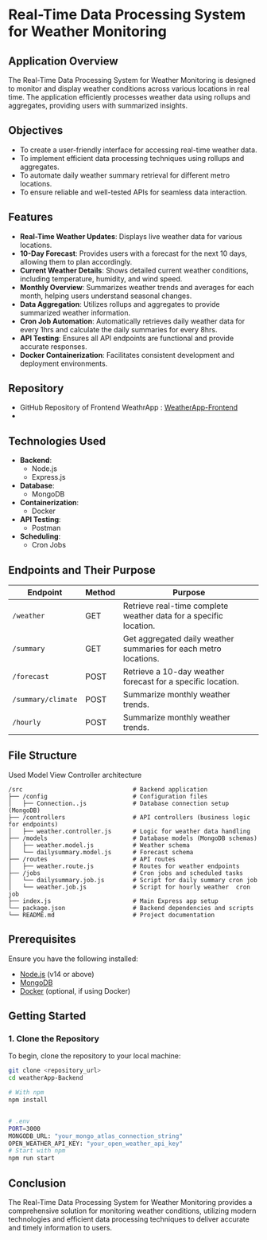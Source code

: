 # Real-Time Data Processing System for Weather Monitoring

## Application Overview
The Real-Time Data Processing System for Weather Monitoring is designed to monitor and display weather conditions across various locations in real time. The application efficiently processes weather data using rollups and aggregates, providing users with summarized insights.

## Objectives
- To create a user-friendly interface for accessing real-time weather data.
- To implement efficient data processing techniques using rollups and aggregates.
- To automate daily weather summary retrieval for different metro locations.
- To ensure reliable and well-tested APIs for seamless data interaction.

## Features
- **Real-Time Weather Updates**: Displays live weather data for various locations.
- **10-Day Forecast**: Provides users with a forecast for the next 10 days, allowing them to plan accordingly.
- **Current Weather Details**: Shows detailed current weather conditions, including temperature, humidity, and wind speed.
- **Monthly Overview**: Summarizes weather trends and averages for each month, helping users understand seasonal changes.
- **Data Aggregation**: Utilizes rollups and aggregates to provide summarized weather information.
- **Cron Job Automation**: Automatically retrieves daily weather data for every 1hrs and calculate the daily summaries for every 8hrs.
- **API Testing**: Ensures all API endpoints are functional and provide accurate responses.
- **Docker Containerization**: Facilitates consistent development and deployment environments.

## Repository
- GitHub Repository of Frontend WeathrApp : [WeatherApp-Frontend](https://github.com/nandkishorr/WeatherApp-frontend.git)
- 
## Technologies Used
- **Backend**: 
  - Node.js
  - Express.js
- **Database**: 
  - MongoDB
- **Containerization**: 
  - Docker
- **API Testing**: 
  - Postman
- **Scheduling**: 
  - Cron Jobs

## Endpoints and Their Purpose
| Endpoint               | Method   | Purpose                                            |
|-----------------------|----------|----------------------------------------------------|
| `/weather`        | GET      | Retrieve real-time complete weather data for a specific location. |
| `/summary`        | GET      | Get aggregated daily weather summaries for each metro locations. |
| `/forecast`       | POST     | Retrieve a 10-day weather forecast for a specific location. |
| `/summary/climate` | POST      | Summarize monthly weather trends. |
| `/hourly`         | POST      | Summarize monthly weather trends. |

## File Structure
Used Model View Controller architecture
```
/src                               # Backend application
├── /config                        # Configuration files
│   ├── Connection..js             # Database connection setup (MongoDB)
├── /controllers                   # API controllers (business logic for endpoints)
│   ├── weather.controller.js      # Logic for weather data handling
├── /models                        # Database models (MongoDB schemas)
│   ├── weather.model.js           # Weather schema
│   └── dailysummary.model.js      # Forecast schema
├── /routes                        # API routes
│   ├── weather.route.js           # Routes for weather endpoints
├── /jobs                          # Cron jobs and scheduled tasks
│   └── dailysummary.job.js        # Script for daily summary cron job
│   └── weather.job.js             # Script for hourly weather  cron job
├── index.js                       # Main Express app setup
└── package.json                   # Backend dependencies and scripts
└── README.md                      # Project documentation
```
## Prerequisites
Ensure you have the following installed:
- [Node.js](https://nodejs.org/) (v14 or above)
- [MongoDB](https://www.mongodb.com/)
- [Docker](https://www.docker.com/) (optional, if using Docker)

## Getting Started

### 1. Clone the Repository
To begin, clone the repository to your local machine:
```bash
git clone <repository_url>
cd weatherApp-Backend

# With npm
npm install


# .env
PORT=3000
MONGODB_URL: "your_mongo_atlas_connection_string"
OPEN_WEATHER_API_KEY: "your_open_weather_api_key"
# Start with npm
npm run start
```
## Conclusion
The Real-Time Data Processing System for Weather Monitoring provides a comprehensive solution for monitoring weather conditions, utilizing modern technologies and efficient data processing techniques to deliver accurate and timely information to users.
